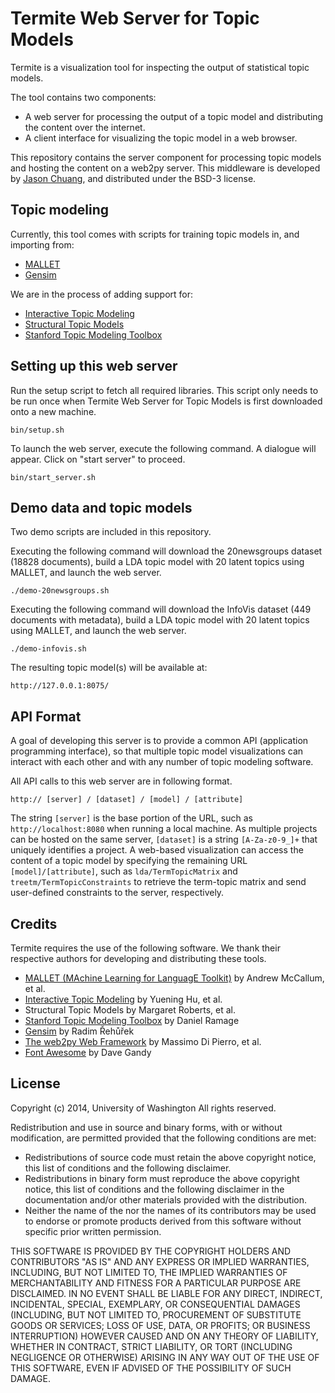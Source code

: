 Termite Web Server for Topic Models
===================================

Termite is a visualization tool for inspecting the output of statistical topic models.

The tool contains two components:
  * A web server for processing the output of a topic model and distributing the content over the internet.
  * A client interface for visualizing the topic model in a web browser.

This repository contains the server component for processing topic models and hosting the content on a web2py server. This middleware is developed by [Jason Chuang](http://jason.chuang.ca), and distributed under the BSD-3 license.

Topic modeling
--------------

Currently, this tool comes with scripts for training topic models in, and importing from:
  * [MALLET](http://mallet.cs.umass.edu)
  * [Gensim](http://radimrehurek.com/gensim/)

We are in the process of adding support for:
  * [Interactive Topic Modeling](http://github.com/uwdata/termite-treetm)
  * [Structural Topic Models](http://github.com/uwdata/termite-stm)
  * [Stanford Topic Modeling Toolbox](http://nlp.stanford.edu/downloads/tmt/tmt-0.4/)

Setting up this web server
--------------------------

Run the setup script to fetch all required libraries. This script only needs to be run once when Termite Web Server for Topic Models is first downloaded onto a new machine.

```
bin/setup.sh
```

To launch the web server, execute the following command. A dialogue will appear. Click on "start server" to proceed.

```
bin/start_server.sh
```

Demo data and topic models
--------------------------

Two demo scripts are included in this repository.

Executing the following command will download the 20newsgroups dataset (18828 documents), build a LDA topic model with 20 latent topics using MALLET, and launch the web server.

```
./demo-20newsgroups.sh
```

Executing the following command will download the InfoVis dataset (449 documents with metadata), build a LDA topic model with 20 latent topics using MALLET, and launch the web server.

```
./demo-infovis.sh
```

The resulting topic model(s) will be available at:

```
http://127.0.0.1:8075/
```

API Format
----------

A goal of developing this server is to provide a common API (application programming interface), so that multiple topic model visualizations can interact with each other and with any number of topic modeling software.

All API calls to this web server are in following format.

```
http:// [server] / [dataset] / [model] / [attribute]
```

The string `[server]` is the base portion of the URL, such as `http://localhost:8080` when running a local machine.  As multiple projects can be hosted on the same server, `[dataset]` is a string `[A-Za-z0-9_]+` that uniquely identifies a project. A web-based visualization can access the content of a topic model by specifying the remaining URL `[model]/[attribute]`, such as `lda/TermTopicMatrix` and `treetm/TermTopicConstraints` to retrieve the term-topic matrix and send user-defined constraints to the server, respectively.

Credits
-------

Termite requires the use of the following software. We thank their respective authors for developing and distributing these tools.

  * [MALLET (MAchine Learning for LanguagE Toolkit)](http://mallet.cs.umass.edu) by Andrew McCallum, et al.
  * [Interactive Topic Modeling](http://www.cs.umd.edu/~ynhu) by Yuening Hu, et al.
  * Structural Topic Models by Margaret Roberts, et al.
  * [Stanford Topic Modeling Toolbox](http://nlp.stanford.edu/downloads/tmt/tmt-0.4) by Daniel Ramage
  * [Gensim](http://radimrehurek.com/gensim) by Radim Řehůřek
  * [The web2py Web Framework](http://web2py.com) by Massimo Di Pierro, et al.
  * [Font Awesome](http://fontawesome.io) by Dave Gandy  

License
-------

Copyright (c) 2014, University of Washington
All rights reserved.

Redistribution and use in source and binary forms, with or without
modification, are permitted provided that the following conditions are met:
  * Redistributions of source code must retain the above copyright
    notice, this list of conditions and the following disclaimer.
  * Redistributions in binary form must reproduce the above copyright
    notice, this list of conditions and the following disclaimer in the
    documentation and/or other materials provided with the distribution.
  * Neither the name of the <organization> nor the
    names of its contributors may be used to endorse or promote products
    derived from this software without specific prior written permission.

THIS SOFTWARE IS PROVIDED BY THE COPYRIGHT HOLDERS AND CONTRIBUTORS "AS IS" AND
ANY EXPRESS OR IMPLIED WARRANTIES, INCLUDING, BUT NOT LIMITED TO, THE IMPLIED
WARRANTIES OF MERCHANTABILITY AND FITNESS FOR A PARTICULAR PURPOSE ARE
DISCLAIMED. IN NO EVENT SHALL <COPYRIGHT HOLDER> BE LIABLE FOR ANY
DIRECT, INDIRECT, INCIDENTAL, SPECIAL, EXEMPLARY, OR CONSEQUENTIAL DAMAGES
(INCLUDING, BUT NOT LIMITED TO, PROCUREMENT OF SUBSTITUTE GOODS OR SERVICES;
LOSS OF USE, DATA, OR PROFITS; OR BUSINESS INTERRUPTION) HOWEVER CAUSED AND
ON ANY THEORY OF LIABILITY, WHETHER IN CONTRACT, STRICT LIABILITY, OR TORT
(INCLUDING NEGLIGENCE OR OTHERWISE) ARISING IN ANY WAY OUT OF THE USE OF THIS
SOFTWARE, EVEN IF ADVISED OF THE POSSIBILITY OF SUCH DAMAGE.
